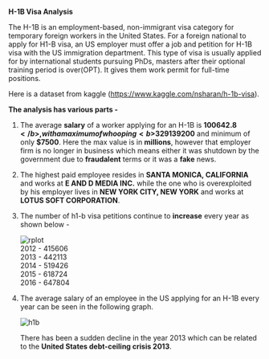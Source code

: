 <b>H-1B Visa Analysis</b>

The H-1B is an employment-based, non-immigrant visa category for temporary foreign workers in the United States. For a foreign national to apply for H1-B visa, an US employer must offer a job and petition for H-1B visa with the US immigration department. This type of visa is usually applied for by international students pursuing PhDs, masters after their optional training period is over(OPT). It gives them work permit for full-time positions.

Here is a dataset from kaggle (https://www.kaggle.com/nsharan/h-1b-visa).

<b>The analysis has various parts - </b>
1. The average <b>salary</b> of a worker applying for an H-1B is <b>$100642.8</b>, with a maximum of whooping <b>$329139200</b> and minimum of only <b>$7500</b>.
Here the max value is in <b>millions</b>, however that employer firm is no longer in business which means either it was shutdown by the government due to <b>fraudalent</b> terms or it was a <b>fake</b> news.

2. The highest paid employee resides in <b>SANTA MONICA, CALIFORNIA</b> and works at <b>E AND D MEDIA INC.</b> while the one who is overexploited by his employer lives in <b>NEW YORK CITY, NEW YORK</b> and works at <b>LOTUS SOFT CORPORATION</b>.

3. The number of h1-b visa petitions continue to <b>increase</b> every year as shown below - <br>
    
    ![rplot](https://user-images.githubusercontent.com/16416130/34456500-a4e5c1d8-edbd-11e7-9648-109d1254abf7.png)<br>
    2012 - 415606<br>
    2013 - 442113<br>
    2014 - 519426<br>
    2015 - 618724<br>
    2016 - 647804<br>

4. The average salary of an employee in the US applying for an H-1B every year can be seen in the following graph.<br>

    ![h1b](https://user-images.githubusercontent.com/16416130/34522320-0f420300-f0b8-11e7-9f52-bf8933ebe8c4.png)

    There has been a sudden decline in the year 2013 which can be related to the <b>United States debt-ceiling crisis 2013</b>.
